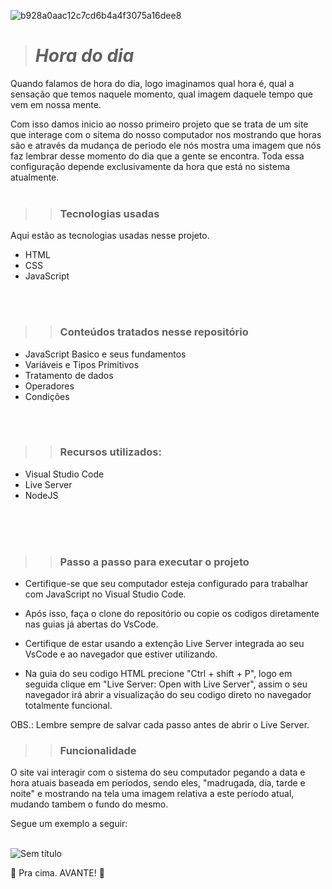 
![b928a0aac12c7cd6b4a4f3075a16dee8](https://user-images.githubusercontent.com/107076858/212504714-c3f3aca9-3663-417f-a7bc-57259e0529ab.jpg)

># **_Hora do dia_**

Quando falamos de hora do dia, logo imaginamos qual hora é, qual a sensação que temos naquele momento, qual imagem daquele tempo que vem em nossa mente. <br/>

Com isso damos inicio ao nosso primeiro projeto que se trata de um site que interage com o sitema do nosso computador nos mostrando que horas são e através da mudança de periodo ele nós mostra uma imagem que nós faz lembrar desse momento do dia que a gente se encontra. Toda essa configuração depende exclusivamente da hora que está no sistema atualmente.
 <br/>
 <br/>
 
>> ### **Tecnologias usadas**
Aqui estão as tecnologias usadas nesse projeto.

+ HTML
+ CSS
+ JavaScript
<br/>
<br/>

>> ### **Conteúdos tratados nesse repositório**
+ JavaScript Basico e seus fundamentos
+ Variáveis e Tipos Primitivos
+ Tratamento de dados
+ Operadores
+ Condições
<br/>
<br/>


>> ### **Recursos utilizados:**

+ Visual Studio Code<br/>
+ Live Server
+ NodeJS
<br/>
<br/>
<br/>

>> ### **Passo a passo para executar o projeto**

+ Certifique-se que seu computador esteja configurado para trabalhar com JavaScript no Visual Studio Code. <br/>

+ Após isso, faça o clone do repositório ou copie os codigos diretamente nas guias já abertas do VsCode.<br/>

+ Certifique de estar usando a extenção Live Server integrada ao seu VsCode e ao navegador que estiver utilizando.

+ Na guia do seu codigo HTML precione "Ctrl + shift + P", logo em seguida clique em "Live Server: Open with Live Server", assim o seu navegador irá abrir a visualização do seu codigo direto no navegador totalmente funcional.<br/>

OBS.: Lembre sempre de salvar cada passo antes de abrir o Live Server.<br/>



>> ### **Funcionalidade**

O site vai interagir com o sistema do seu computador pegando a data e hora atuais baseada em períodos, sendo eles, "madrugada, dia, tarde e noite" e mostrando na tela uma imagem relativa a este período atual, mudando tambem o fundo do mesmo.<br/>

Segue um exemplo a seguir:<br/>
<br/>

![Sem título](https://user-images.githubusercontent.com/107076858/212519500-3b922b31-8f5b-47ed-a04f-46696481a087.png)

🚀 Pra cima. AVANTE! 🚀
